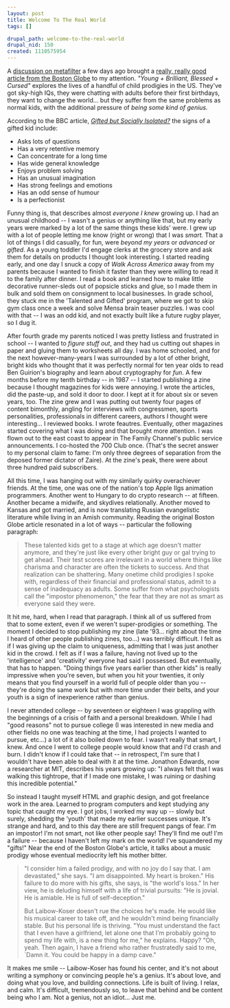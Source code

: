 ```yaml
--- 
layout: post
title: Welcome To The Real World
tags: []

drupal_path: welcome-to-the-real-world
drupal_nid: 150
created: 1110575954
---
```

A <a href="http://www.metafilter.com/mefi/40321">discussion on metafilter</a> a few days ago brought a <a href="http://www.boston.com/news/globe/magazine/articles/2005/03/06/young__brilliant_blessed__cursed/">really, really good article from the Boston Globe</a> to my attention. *"Young + Brilliant, Blessed + Cursed"* explores the lives of a handful of child prodigies in the US. They've got sky-high IQs, they were chatting with adults before their first birthdays, they want to change the world... but they suffer from the same problems as normal kids, with the additional pressure of *being some kind of genius.*

According to the BBC article, *<a href="http://news.bbc.co.uk/1/hi/education/817339.stm">Gifted but Socially Isolated?</a>* the signs of a gifted kid include:

- Asks lots of questions
- Has a very retentive memory
- Can concentrate for a long time
- Has wide general knowledge
- Enjoys problem solving
- Has an unusual imagination
- Has strong feelings and emotions
- Has an odd sense of humour
- Is a perfectionist

Funny thing is, that describes almost *everyone I knew* growing up. I had an unusual childhood -- I wasn't a genius or anything like that, but my early years were marked by a lot of the same things these kids' were. I grew up with a lot of people letting me know (right or wrong) that I was *smart.* That a lot of things I did casually, for fun, were *beyond my years* or *advanced* or *gifted*. As a young toddler I'd engage clerks at the grocery store and ask them for details on products I thought look interesting. I started reading early, and one day I snuck a copy of *Walk Across America* away from my parents because I wanted to finish it faster than they were willing to read it to the family after dinner. I read a book and learned how to make little decorative runner-sleds out of popsicle sticks and glue, so I made them in bulk and sold them on consignment to local businesses. In grade school, they stuck me in the 'Talented and Gifted' program, where we got to skip gym class once a week and solve Mensa brain teaser puzzles. I was cool with that -- I was an odd kid, and not exactly built like a future rugby player, so I dug it.

After fourth grade my parents noticed I was pretty listless and frustrated in school -- I wanted to *figure stuff out*, and they had us cutting out shapes in paper and gluing them to worksheets all day. I was home schooled, and for the next however-many-years I was surrounded by a lot of other bright, bright kids who thought that it was perfectly normal for ten year olds to read Ben Guirion's biography and learn about cryptography for *fun*. A few months before my tenth birthday -- in 1987 -- I started publishing a zine because I thought magazines for kids were annoying. I wrote the articles, did the paste-up, and sold it door to door. I kept at it for about six or seven years, too. The zine grew and I was putting out twenty four pages of content bimonthly, angling for interviews with congressmen, sports personalities, professionals in different careers, authors I thought were interesting... I reviewed books. I wrote feautres. Eventually, other magazines started covering what I was doing and that brought more attention. I was flown out to the east coast to appear in The Family Channel's public service announcements. I co-hosted the 700 Club once. (That's the secret answer to my personal claim to fame: I'm only three degrees of separation from the deposed former dictator of Zaire). At the zine's peak, there were about three hundred paid subscribers.

All this time, I was hanging out with my similarly quirky overachiever friends. At the time, one was one of the nation's top Apple IIgs animation programmers. Another went to Hungary to do crypto research -- at fifteen. Another became a midwife, and skydives relationally. Another moved to Kansas and got married, and is now translating Russian evangelistic literature while living in an Amish community. Reading the original Boston Globe article resonated in a lot of ways -- particular the following paragraph:

> These talented kids get to a stage at which age doesn't matter anymore, and they're just like every other bright guy or gal trying to get ahead. Their test scores are irrelevant in a world where things like charisma and character are often the tickets to success. And that realization can be shattering. Many onetime child prodigies I spoke with, regardless of their financial and professional status, admit to a sense of inadequacy as adults. Some suffer from what psychologists call the "impostor phenomenon," the fear that they are not as smart as everyone said they were.

It hit me, hard, when I read that paragraph. I think all of us suffered from that to some extent, even if we weren't super-prodigies or something. The moment I decided to stop publishing my zine (late '93... right about the time I heard of other people publishing zines, too...) was terribly difficult. I felt as if I was giving up the claim to uniqueness, admitting that I was just another kid in the crowd. I felt as if I was a failure, having not lived up to the 'intelligence' and 'creativity' everyone had said I possessed. But eventually, that has to happen. "Doing things five years earlier than other kids" is really impressive when you're seven, but when you hit your twenties, it only means that you find yourself in a world full of people older than you -- they're doing the same work but with more time under their belts, and your youth is a sign of inexperience rather than genius.

I never attended college -- by seventeen or eighteen I was grappling with the beginnings of a crisis of faith and a personal breakdown. While I had "good reasons" not to pursue college (I was interested in new media and other fields no one was teaching at the time, I had projects I wanted to pursue, etc...) a lot of it also boiled down to fear. I wasn't really that smart, I knew. And once I went to college people would know that and I'd crash and burn. I didn't know if I could take that -- in retrospect, I'm sure that I wouldn't have been able to deal with it at the time. Jonathon Edwards, now a researcher at MIT, describes his years growing up: "I always felt that I was walking this tightrope, that if I made one mistake, I was ruining or dashing this incredible potential."

So instead I taught myself HTML and graphic design, and got freelance work in the area. Learned to program computers and kept studying any topic that caught my eye. I got jobs, I worked my way up -- slowly but surely, shedding the 'youth' that made my earlier successes unique. It's strange and hard, and to this day there are still frequent pangs of fear. I'm an impostor! I'm not smart, not like other people say! They'll find me out! I'm a failure -- because I haven't left my mark on the world! I've squandered my "gifts!" Near the end of the Boston Globe's article, it talks about a music prodigy whose eventual mediocrity left his mother bitter.

> "I consider him a failed prodigy, and with no joy do I say that. I am devastated," she says. "I am disappointed. My heart is broken." His failure to do more with his gifts, she says, is "the world's loss." In her view, he is deluding himself with a life of trivial pursuits: "He is jovial. He is amiable. He is full of self-deception."
> 
> But Laibow-Koser doesn't rue the choices he's made. He would like his musical career to take off, and he wouldn't mind being financially stable. But his personal life is thriving. "You must understand the fact that I even have a girlfriend, let alone one that I'm probably going to spend my life with, is a new thing for me," he explains. Happy? "Oh, yeah. Then again, I have a friend who rather frustratedly said to me, `Damn it. You could be happy in a damp cave."

It makes me smile -- Laibow-Koser has found his center, and it's not about writing a symphony or convincing people he's a genius. It's about love, and doing what you love, and building connections. Life is built of living. I relax, and calm. It's difficult, tremendously so, to leave that behind and be content being who I am. Not a genius, not an idiot... Just me. 
